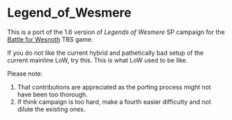 # Legend_of_Wesmere

This is a port of the 1.6 version of _Legends of Wesmere_ SP campaign for the [Battle for Wesnoth](https://github.com/wesnoth/wesnoth) TBS game.

If you do not like the current hybrid and pathetically bad setup of the current mainline LoW, try this. This is what LoW used to be like.

Please note:

1. That contributions are appreciated as the porting process might not have been too thorough.
2. If think campaign is too hard, make a fourth easier difficulty and not dilute the existing ones.
 
